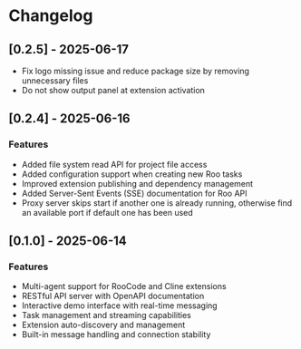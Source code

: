 # Changelog

## [0.2.5] - 2025-06-17

- Fix logo missing issue and reduce package size by removing unnecessary files
- Do not show output panel at extension activation

## [0.2.4] - 2025-06-16

### Features

- Added file system read API for project file access
- Added configuration support when creating new Roo tasks
- Improved extension publishing and dependency management
- Added Server-Sent Events (SSE) documentation for Roo API
- Proxy server skips start if another one is already running, otherwise find an available port if default one has been used

## [0.1.0] - 2025-06-14

### Features

- Multi-agent support for RooCode and Cline extensions
- RESTful API server with OpenAPI documentation
- Interactive demo interface with real-time messaging
- Task management and streaming capabilities
- Extension auto-discovery and management
- Built-in message handling and connection stability
